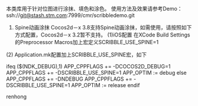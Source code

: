 本类库用于针对位图进行涂抹、填色和涂色。
使用方法及效果请参考Demo：
ssh://git@stash.stm.com:7999/cmr/scribbledemo.git

1. Spine动画涂抹
Cocos2d－x 3.8支持Spine动画涂抹，如需使用，请按照如下方式配置，Cocos2d－x 3.2暂不支持。
(1)iOS配置
在XCode Build Settings的Preprocessor Macros加上宏定义SCRIBBLE_USE_SPINE=1


(2) Application.mk配置加上SCRIBBLE_USE_SPINE宏，如下

ifeq ($(NDK_DEBUG),1)
  APP_CPPFLAGS += -DCOCOS2D_DEBUG=1
  APP_CPPFLAGS += -DSCRIBBLE_USE_SPINE=1
  APP_OPTIM := debug
else
  APP_CPPFLAGS += -DNDEBUG
  APP_CPPFLAGS += -DSCRIBBLE_USE_SPINE=1
  APP_OPTIM := release
endif

renhong